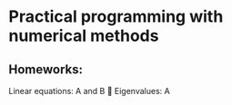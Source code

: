 # Practical programming with numerical methods

## Homeworks:
Linear equations: A and B  👀
Eigenvalues: A
